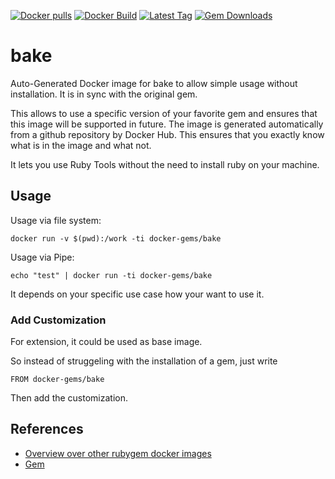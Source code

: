 [![Docker pulls](https://img.shields.io/docker/pulls/rubygem/bake.svg)](https://hub.docker.com/r/rubygem/bake/)
[![Docker Build](https://img.shields.io/docker/automated/rubygem/bake.svg)](https://hub.docker.com/r/rubygem/bake/)
[![Latest Tag](https://img.shields.io/github/tag/docker-rubygem/bake.svg)](https://hub.docker.com/r/rubygem/bake/)
[![Gem Downloads](https://img.shields.io/gem/dt/bake.svg)](https://rubygems.org/gems/bake/)
# bake

Auto-Generated Docker image for bake to allow simple usage without installation.
It is in sync with the original gem.

This allows to use a specific version of your favorite gem and ensures that this image will be supported in future.
The image is generated automatically from a github repository by Docker Hub.
This ensures that you exactly know what is in the image and what not.

It lets you use Ruby Tools without the need to install ruby on your machine.

## Usage

Usage via file system:

`docker run -v $(pwd):/work -ti docker-gems/bake`

Usage via Pipe:

`echo "test" | docker run -ti docker-gems/bake`

It depends on your specific use case how your want to use it.

### Add Customization

For extension, it could be used as base image.

So instead of struggeling with the installation of a gem, just write

`FROM docker-gems/bake`

Then add the customization.

## References

 - [Overview over other rubygem docker images](https://github.com/thinkbot/docker-rubygem)
 - [Gem](https://rubygems.org/gems/bake/)

